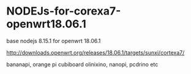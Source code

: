 # NODEJs-for-corexa7-openwrt18.06.1

base nodejs 8.15.1  for openwrt 18.06.1

http://downloads.openwrt.org/releases/18.06.1/targets/sunxi/cortexa7/

bananapi, orange pi cubiboard olinixino, nanopi, pcdrino etc 

